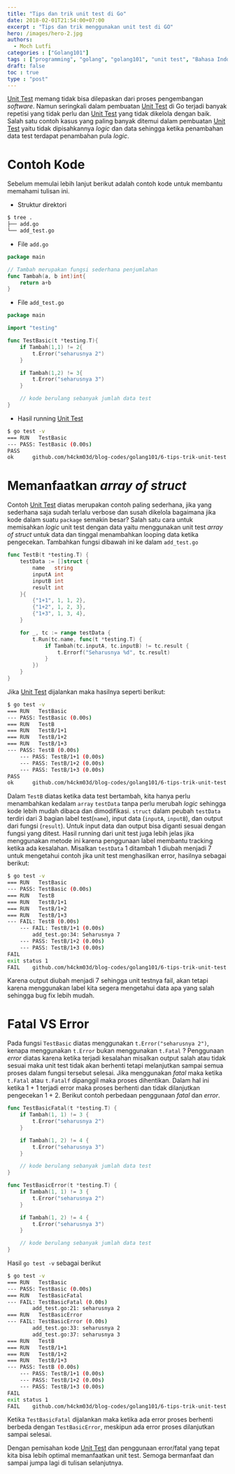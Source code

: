 ```yaml
---
title: "Tips dan trik unit test di Go"
date: 2018-02-01T21:54:00+07:00
excerpt : "Tips dan trik menggunakan unit test di GO"
hero: /images/hero-2.jpg
authors:
  - Moch Lutfi
categories : ["Golang101"]
tags : ["programming", "golang", "golang101", "unit test", "Bahasa Indonesia", "tips"]
draft: false
toc : true
type : "post"
---
```

[Unit Test] memang tidak bisa dilepaskan dari proses pengembangan *software*. Namun seringkali dalam pembuatan [Unit Test] di Go terjadi banyak repetisi yang tidak perlu dan [Unit Test] yang tidak dikelola dengan baik. Salah satu contoh kasus yang paling banyak ditemui dalam pembuatan [Unit Test] yaitu tidak dipisahkannya *logic* dan data sehingga ketika penambahan data test terdapat penambahan pula *logic*.

# Contoh Kode

Sebelum memulai lebih lanjut berikut adalah contoh kode untuk membantu memahami tulisan ini.

- Struktur direktori

```bash
$ tree .
├── add.go
└── add_test.go
```

- File `add.go`

```go
package main

// Tambah merupakan fungsi sederhana penjumlahan
func Tambah(a, b int)int{
    return a+b
}
```

- File `add_test.go`

```go
package main

import "testing"

func TestBasic(t *testing.T){
    if Tambah(1,1) != 2{
        t.Error("seharusnya 2")
    }

    if Tambah(1,2) != 3{
        t.Error("seharusnya 3")
    }

    // kode berulang sebanyak jumlah data test
}

```

- Hasil running [Unit Test]

```bash
$ go test -v
=== RUN   TestBasic
--- PASS: TestBasic (0.00s)
PASS
ok      github.com/h4ckm03d/blog-codes/golang101/6-tips-trik-unit-test  0.002s
```

# Memanfaatkan *array of struct*

Contoh [Unit Test] diatas merupakan contoh paling sederhana, jika yang sederhana saja sudah terlalu verbose dan susah dikelola bagaimana jika kode dalam suatu `package` semakin besar? Salah satu cara untuk memisahkan *logic* unit test dengan data yaitu menggunakan unit test *array of struct* untuk data dan tinggal menambahkan looping data ketika pengecekan. Tambahkan fungsi dibawah ini ke dalam `add_test.go`

```go
func TestB(t *testing.T) {
    testData := []struct {
        name   string
        inputA int
        inputB int
        result int
    }{
        {"1+1", 1, 1, 2},
        {"1+2", 1, 2, 3},
        {"1+3", 1, 3, 4},
    }

    for _, tc := range testData {
        t.Run(tc.name, func(t *testing.T) {
            if Tambah(tc.inputA, tc.inputB) != tc.result {
                t.Errorf("Seharusnya %d", tc.result)
            }
        })
    }
}

```

Jika [Unit Test] dijalankan maka hasilnya seperti berikut:

```bash
$ go test -v
=== RUN   TestBasic
--- PASS: TestBasic (0.00s)
=== RUN   TestB
=== RUN   TestB/1+1
=== RUN   TestB/1+2
=== RUN   TestB/1+3
--- PASS: TestB (0.00s)
    --- PASS: TestB/1+1 (0.00s)
    --- PASS: TestB/1+2 (0.00s)
    --- PASS: TestB/1+3 (0.00s)
PASS
ok      github.com/h4ckm03d/blog-codes/golang101/6-tips-trik-unit-test  0.002s
```

Dalam `TestB` diatas ketika data test bertambah, kita hanya perlu menambahkan kedalam `array` `testData` tanpa perlu merubah *logic* sehingga kode lebih mudah dibaca dan dimodifikasi. `struct` dalam peubah `testData` terdiri dari 3 bagian label test(`name`), input data (`inputA`, `inputB`), dan output dari fungsi (`result`). Untuk input data dan output bisa diganti sesuai dengan fungsi yang ditest. Hasil running dari unit test juga lebih jelas jika menggunakan metode ini karena penggunaan label membantu tracking ketika ada kesalahan. Misalkan `testData` 1 ditambah 1 diubah menjadi 7 untuk mengetahui contoh jika unit test menghasilkan error, hasilnya sebagai berikut:

```bash
$ go test -v
=== RUN   TestBasic
--- PASS: TestBasic (0.00s)
=== RUN   TestB
=== RUN   TestB/1+1
=== RUN   TestB/1+2
=== RUN   TestB/1+3
--- FAIL: TestB (0.00s)
    --- FAIL: TestB/1+1 (0.00s)
        add_test.go:34: Seharusnya 7
    --- PASS: TestB/1+2 (0.00s)
    --- PASS: TestB/1+3 (0.00s)
FAIL
exit status 1
FAIL    github.com/h4ckm03d/blog-codes/golang101/6-tips-trik-unit-test  0.005s
```

Karena output diubah menjadi 7 sehingga unit testnya fail, akan tetapi karena menggunakan label kita segera mengetahui data apa yang salah sehingga bug fix lebih mudah.

# Fatal VS Error

Pada fungsi `TestBasic` diatas menggunakan `t.Error("seharusnya 2")`, kenapa menggunakan `t.Error` bukan menggunakan `t.Fatal` ? Penggunaan *error* diatas karena ketika terjadi kesalahan misalkan output salah atau tidak sesuai maka unit test tidak akan berhenti tetapi melanjutkan sampai semua proses dalam fungsi tersebut selesai. Jika menggunakan *fatal* maka ketika `t.Fatal` atau `t.Fatalf` dipanggil maka proses dihentikan. Dalam hal ini ketika 1 + 1 terjadi error maka proses berhenti dan tidak dilanjutkan pengecekan 1 + 2. Berikut contoh perbedaan penggunaan *fatal* dan *error*.

```go
func TestBasicFatal(t *testing.T) {
    if Tambah(1, 1) != 3 {
        t.Error("seharusnya 2")
    }

    if Tambah(1, 2) != 4 {
        t.Error("seharusnya 3")
    }

    // kode berulang sebanyak jumlah data test
}

func TestBasicError(t *testing.T) {
    if Tambah(1, 1) != 3 {
        t.Error("seharusnya 2")
    }

    if Tambah(1, 2) != 4 {
        t.Error("seharusnya 3")
    }

    // kode berulang sebanyak jumlah data test
}
```
Hasil `go test -v` sebagai berikut

```bash
$ go test -v
=== RUN   TestBasic
--- PASS: TestBasic (0.00s)
=== RUN   TestBasicFatal
--- FAIL: TestBasicFatal (0.00s)
        add_test.go:21: seharusnya 2
=== RUN   TestBasicError
--- FAIL: TestBasicError (0.00s)
        add_test.go:33: seharusnya 2
        add_test.go:37: seharusnya 3
=== RUN   TestB
=== RUN   TestB/1+1
=== RUN   TestB/1+2
=== RUN   TestB/1+3
--- PASS: TestB (0.00s)
    --- PASS: TestB/1+1 (0.00s)
    --- PASS: TestB/1+2 (0.00s)
    --- PASS: TestB/1+3 (0.00s)
FAIL
exit status 1
FAIL    github.com/h4ckm03d/blog-codes/golang101/6-tips-trik-unit-test  0.004s
```

Ketika `TestBasicFatal` dijalankan maka ketika ada error proses berhenti berbeda dengan `TestBasicError`, meskipun ada error proses dilanjutkan sampai selesai. 

Dengan pemisahan kode [Unit Test] dan penggunaan error/fatal yang tepat kita bisa lebih optimal memanfaatkan unit test. Semoga bermanfaat dan sampai jumpa lagi di tulisan selanjutnya.


[Unit Test]: /posts/golang-unit-test/